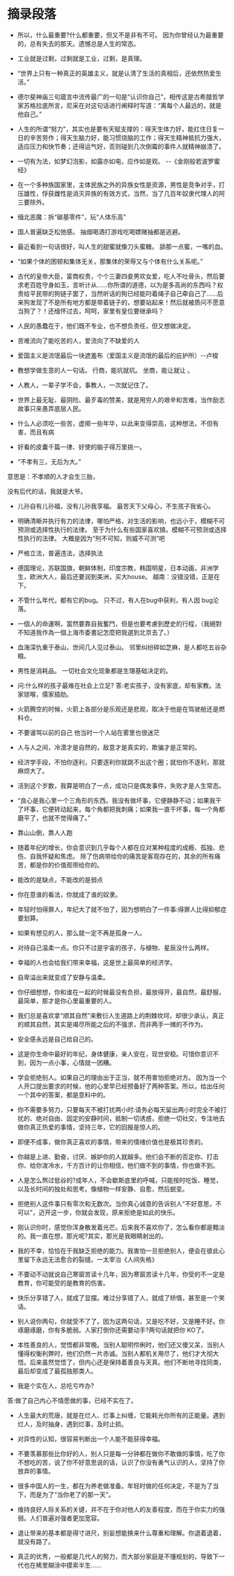 # 摘录段落

- 所以，什么最重要?什么都重要，但又不是非有不可。
因为你曾经认为最重要的，总有失去的那天。遗憾总是人生的常态。

- 工业就是过剩，过剩就是工业，过剩，是真理。

- “世界上只有一种真正的英雄主义，就是认清了生活的真相后，还依然热爱生活。”

- 德尔斐神庙三句箴言中流传最广的一句是“认识你自己”，相传这是古希腊哲学家苏格拉底所言，尼采在对这句话进行阐释时写道：“离每个人最远的，就是他自己。”

- 人生的所谓“努力”，其实也是要有天赋支撑的：得天生体力好，能扛住日复一日的辛苦劳作；得天生脑力好，能习惯烧脑的工作；得天生精神抵抗力强大，适应压力和快节奏；还得运气好，否则碰到几次倒霉的事件人就精神崩溃了。

- 一切有为法，如梦幻泡影，如露亦如电，应作如是观。  --《金刚般若波罗蜜经》

- 在一个多种族国家里，主体民族之外的异族女性是资源，男性是竞争对手，打压雄性，俘获雌性是消灭异族的有效方式，当然，当了几百年奴隶代理人的阿三要除外。

- 缅北恶魔：拆“碳基零件”，玩“人体乐高”

- 国人普遍缺乏松弛感。
抽烟喝酒打游戏吃喝嫖赌抽都是逃避。

- 最近看到一句话很好，叫人生的甜蜜就像刀头蜜糖。
舔那一点蜜，一嘴的血。

- “如果个体的困顿和集体无关，那集体的荣辱又与个体有什么关系呢。”

- 古代的皇帝大臣，富商权贵，个个三妻四妾男欢女爱，吃人不吐骨头，然后要求老百姓守身如玉，言听计从……你所谓的道德，以为是多高尚的东西吗？权贵给平民带的狗链子罢了，当然听话的狗已经能叼着绳子自己牵自己了……后来狗发现了不是所有地方都是带着链子的，想要站起来！然后就被质问不愿意当狗了？！还缅怀过去，呵呵，家里有皇位要继承吗？

- 人民的愚蠢在于，他们既不专业，也不想负责任，但又想做决定。

- 苦难流向了能吃苦的人，爱流向了不缺爱的人

- 爱国主义是流氓最后一块遮羞布（爱国主义是流氓的最后的庇护所）--卢梭

- 教想学做生意的人一句话。
行商，能坑就坑。
坐商，能让就让 。

- 人教人，一辈子学不会，事教人，一次就记住了。

- 世界上最无耻、最阴险、最歹毒的赞美，就是用穷人的艰辛和苦难，当作励志故事只来愚弄底层人民。

- 什么人必须吃一些苦，虚掷一些年华，以此来变得崇高，这种想法，不但有害，而且有病

- 好看的皮囊千篇一律、好使的脑子得万里挑一。

- “不孝有三，无后为大。”

意思是：不孝顺的人才会生三胎，

没有后代的话，我就是大爷。

- 儿孙自有儿孙福，没有儿孙我享福。
最苦天下父母心，不生孩子我省心。

- 明确清晰并执行有力的法律，哪怕严格，对生活的影响，也远小于，模糊不可预测或选择性执行的法律。
至于为什么有些国家喜欢搞，模糊不可预测或选择性执行的法律。
大概是因为“刑不可知，则威不可测”吧

- 严格立法，普遍违法，选择执法

- 德国理论，苏联国旗，朝鲜体制，印度宗教，韩国明星，日本动画，非洲学生，欧洲大人，最后还要润到美洲，买大house。
越南：没错没错，正是在下。

- 不管什么年代，都有它的bug。
只不过，有人在bug中获利，有人因 bug沦落。

- 一個人的命運啊，當然要靠自我奮鬥，但是也要考慮到歷史的行程，（我絕對不知道我作為一個上海市委書記怎麼把我選到北京去了。）

- 血海深仇重于泰山，世间几人见过泰山。
邻里纠纷碎如芝麻，是人都吃五谷杂粮。

- 男性是消耗品。
一切社会文化现象都是生理基础决定的。

- 问:什么样的孩子最难在社会上立足?
答:老实孩子，没有家底，却有家教。法家锁喉，儒家插肋。

- 火箭腾空的时候，火箭上各部分是乐观还是悲观，取决于他是在驾驶舱还是燃料仓。

- 不要谩骂以前的自己
他当时一个人站在雾里也很迷茫

- 人与人之间，冷漠才是自然的，敌意才是真实的，欺骗才是正常的。

- 经济学手段，不怕你逐利，只要逐利你就跳不出这个圈；就怕你不逐利，那就麻烦大了。

- 活到这个岁数，我算是明白了一点，成功只是偶发事件，失败才是人生常态。

- “良心是我心里一个三角形的东西。我没有做坏事，它便静静不动；如果我干了坏事，它便转动起来，每个角都把我刺痛；如果我一直干坏事，每一个角都磨平了，也就不觉得痛了。”

- 靠山山倒，靠人人跑

- 随着年纪的增长，你会意识到几乎每个人都在应对某种程度的成瘾、孤独、悲伤、自我怀疑和焦虑。
除了伤病带给你的痛苦是客观存在的，其余的所有痛苦，都是你的价值观带给你的。

- 能改的是缺点，不能改的是弱点

- 你在意谁的看法，你就成了谁的奴隶。

- 年轻时怕得罪人，年纪大了就不怕了，因为想明白了一件事:得罪人比得抑郁症要划算。

- 如果有想见的人，那么就一定不再是孤身一人。

- 对待自己温柔一点。你只不过是宇宙的孩子，与植物、星辰没什么两样。

- 幸福的人也会给我们带来幸福，这是世上最简单的经济学。

- 自卑溢出来就变成了安静与温柔。

- 你仔细想想，你和谁在一起的时候最没有负担，最放得开，最自然，最舒服，最简单，那才是你心里最重要的人。

- 我们总是喜欢拿“顺其自然”来敷衍人生道路上的荆棘坎坷，却很少承认，真正的顺其自然，其实是竭尽所能之后的不强求，而非两手一摊的不作为。

- 安全感永远是自己给自己的。

- 这是你生命中最好的年纪，身体健康，亲人安在，现世安稳。可惜你意识不到，因为一点小事，心情就一团糟。

- 学会拒绝别人。如果自己的理由出于正当，就不用害怕拒绝对方。
因为当一个人开口提出要求的时候，他的心里早已经预备好了两种答案。所以，给出任何一个其中的答案，都是意料中的。

- 你不需要多努力，只要每天不被打扰两小时:请务必每天留出两小时完全不被打扰的、绝对自由、固定的安静时间，抵制一切诱惑，拒绝一切社交，专注地去做你真正热爱的事情，坚持三年，它的回报是惊人的。

- 即便不成事，做你真正喜欢的事情，带来的情绪价值也是极其珍贵的。

- 你越是上进、勤奋，讨厌、嫉妒你的人就越多。他们会不断的否定你、打击你、给你泼冷水，千方百计的让你相信，他们做不到的事情，你也做不到。

- 人是怎么熬过低谷的?成年人，不会歇斯底里的呼喊，只能按时吃饭、睡觉，以及长时间的独处和思考。像植物一样安静、自愈，然后蜕变。

- 拒绝别人这件事只有零次和无数次。当你真心诚意的告诉别人“不好意思，不可以”，迈开这一步，你就会发现，原来拒绝是如此的快乐。

- 刚认识你时，感觉你浑身散发着光芒。后来我不喜欢你了，怎么看你都是黯淡的。我一直在想，那光呢?其实，那光是我眼睛射出的。

- 我的不幸，恰恰在于我缺乏拒绝的能力。我害怕一旦拒绝别人，便会在彼此心里留下永远无法愈合的裂缝。一太宰治《人间失格》

- 不要动不动就说自己寒窗苦读十几年，因为寒窗苦读十几年，你受的不一定是教育，你可能受的是教育的伤害。

- 快乐分享错了人，就成了显摆。难过分享错了人，就成了矫情，甚至是一个笑话。

- 别人说你两句，你就受不了了。因为这两句话，又是吃不好，又是睡不好。你琢磨琢磨，你有多脆弱。人家打倒你还需要动手?两句话就把你 KO了。

- 本性善良的人，觉悟都非常晚。当别人聪明伶俐时，他们还又傻又呆，当别人懂得权衡利弊时，他们仍然一片赤诚。当别人都机关用尽了，他们才大彻大悟。后来虽然觉悟了，但内心还是保持着善良与天真。他们不断地寻找同类，最后却变成了最孤独那类人。

- 我是个实在人，总吃亏咋办?

答:做了自己内心不情愿做的事，已经不实在了。

- 人生最大的荒唐，就是在烂人、烂事上纠缠，它能耗光你所有的正能量。遇到烂人，及时抽身，遇到烂事，及时止损。

- 对异性的认知，很容易判断出一个人能不能获得幸福。

- 不要羡慕那些比你好的人，别人只是每一分钟都在做你不敢做的事情，吃了你不想吃的苦，说了你不好意思说的话，认识了你没有勇气认识的人，坚持了你放弃的事情。

- 很多中国人的一生，都在为养老做准备。年轻时做的任何决定，不是为了当下，而是为了“当你老了的那一天”。

- 维持良好人际关系的关键，并不在于你对他人的友善程度，而在于你实力的强弱。人们普遍对强者更加宽容。

- 退让带来的基本都是得寸进尺，别妄想能换来什么尊重和理解。你退着退着，就没有路了。

- 真正的优秀，一般都是几代人的努力，而大部分家庭是不懂规划的，导致下一代也在稀里糊涂中摸索半生......
